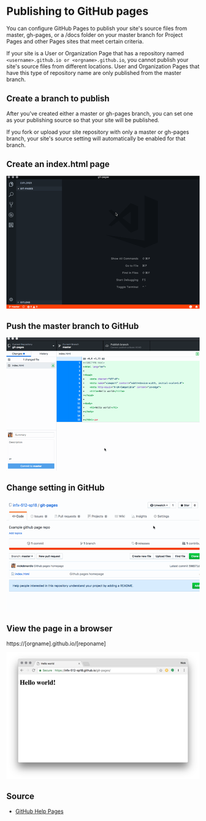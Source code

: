 # Publishing to GitHub pages

You can configure GitHub Pages to publish your site's source files from master, gh-pages, or a /docs folder on your master branch for Project Pages and other Pages sites that meet certain criteria.

If your site is a User or Organization Page that has a repository named `<username>.github.io or <orgname>.github.io`, you cannot publish your site's source files from different locations. User and Organization Pages that have this type of repository name are only published from the master branch.

## Create a branch to publish

After you've created either a master or gh-pages branch, you can set one as your publishing source so that your site will be published.

If you fork or upload your site repository with only a master or gh-pages branch, your site's source setting will automatically be enabled for that branch.

## Create an index.html page

![Animation of creating an index HTML page](./images/github-pages/gh-pages-create-index.gif)

## Push the master branch to GitHub

![Animation of pushing code to GitHub](./images/github-pages/gh-pages-push-master.gif)

## Change setting in GitHub

![Animation of changing settings in GitHub](./images/github-pages/gh-pages-settings.gif)

## View the page in a browser

https://[orgname].github.io/[reponame]

![Screenshot of website in in a browser](./images/github-pages/gh-pages-view.png)

## Source

- [GitHub Help Pages](https://help.github.com/en/articles/configuring-a-publishing-source-for-github-pages)